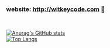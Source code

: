 ### website: http://witkeycode.com 👋
<br/>

[![Anurag's GitHub stats](https://github-readme-stats.vercel.app/api?username=wenlng&show_icons=true?count_private=true&hide=contribs)](https://github.com/wenlng)
<br/>
[![Top Langs](https://github-readme-stats.vercel.app/api/top-langs/?username=wenlng&layout=compact)](https://github.com/wenlng)

